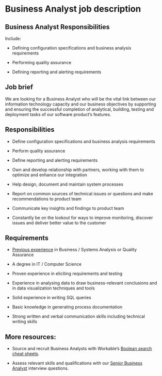 # Business Analyst job description


## Business Analyst Responsibilities

Include:

* Defining configuration specifications and business analysis requirements

* Performing quality assurance

* Defining reporting and alerting requirements


## Job brief

We are looking for a Business Analyst who will be the vital link between our information technology capacity and our business objectives by supporting and ensuring the successful completion of analytical, building, testing and deployment tasks of our software product’s features.


## Responsibilities

* Define configuration specifications and business analysis requirements

* Perform quality assurance

* Define reporting and alerting requirements

* Own and develop relationship with partners, working with them to optimize and enhance our integration

* Help design, document and maintain system processes

* Report on common sources of technical issues or questions and make recommendations to product team

* Communicate key insights and findings to product team

* Constantly be on the lookout for ways to improve monitoring, discover issues and deliver better value to the customer


## Requirements

* <a href="https://resources.workable.com/business-analyst-interview-questions">Previous experience</a> in Business / Systems Analysis or Quality Assurance

* A degree in IT / Computer Science

* Proven experience in eliciting requirements and testing

* Experience in analysing data to draw business-relevant conclusions and in data visualization techniques and tools

* Solid experience in writing SQL queries

* Basic knowledge in generating process documentation

* Strong written and verbal communication skills including technical writing skills

## More resources:
* Source and recruit Business Analysts with Workable’s <a href="https://resources.workable.com/find-business-analysts-boolean-search-strings">Boolean search cheat sheets</a>.

* Assess relevant skills and qualifications with our <a href="https://resources.workable.com/senior-business-analyst-interview-questions">Senior Business Analyst</a> interview questions.
